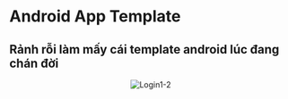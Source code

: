 # Android App Template

## Rảnh rỗi làm mấy cái template android lúc đang chán đời
<p align="center">
  <img alt="Login1-2" src="https://github.com/Miracle30/designandroidlayout/blob/master/Login1-2.png">
</p>

